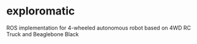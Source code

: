 # exploromatic
ROS implementation for 4-wheeled autonomous robot based on 4WD RC Truck and Beaglebone Black

